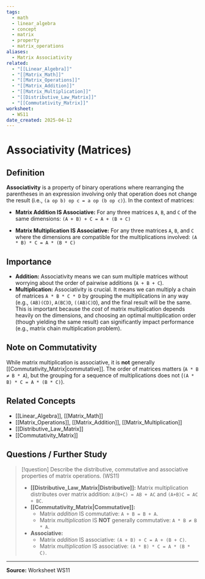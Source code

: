 ```yaml
---
tags:
  - math
  - linear_algebra
  - concept
  - matrix
  - property
  - matrix_operations
aliases:
  - Matrix Associativity
related:
  - "[[Linear_Algebra]]"
  - "[[Matrix_Math]]"
  - "[[Matrix_Operations]]"
  - "[[Matrix_Addition]]"
  - "[[Matrix_Multiplication]]"
  - "[[Distributive_Law_Matrix]]"
  - "[[Commutativity_Matrix]]"
worksheet:
  - WS11
date_created: 2025-04-12
---
```

# Associativity (Matrices)

## Definition

**Associativity** is a property of binary operations where rearranging the parentheses in an expression involving only that operation does not change the result (i.e., `(a op b) op c = a op (b op c)`). In the context of matrices:

-   **Matrix Addition IS Associative:** For any three matrices `A`, `B`, and `C` of the same dimensions:
    `(A + B) + C = A + (B + C)`

-   **Matrix Multiplication IS Associative:** For any three matrices `A`, `B`, and `C` where the dimensions are compatible for the multiplications involved:
    `(A * B) * C = A * (B * C)`

## Importance

- **Addition:** Associativity means we can sum multiple matrices without worrying about the order of pairwise additions (`A + B + C`).
- **Multiplication:** Associativity is crucial. It means we can multiply a chain of matrices `A * B * C * D` by grouping the multiplications in any way (e.g., `(AB)(CD)`, `A(BC)D`, `((AB)C)D`), and the final result will be the same. This is important because the *cost* of matrix multiplication depends heavily on the dimensions, and choosing an optimal multiplication order (though yielding the same result) can significantly impact performance (e.g., matrix chain multiplication problem).

## Note on Commutativity

While matrix multiplication is associative, it is **not** generally [[Commutativity_Matrix|commutative]]. The order of matrices matters (`A * B ≠ B * A`), but the grouping for a sequence of multiplications does not (`(A * B) * C = A * (B * C)`).

## Related Concepts
- [[Linear_Algebra]], [[Matrix_Math]]
- [[Matrix_Operations]], [[Matrix_Addition]], [[Matrix_Multiplication]]
- [[Distributive_Law_Matrix]]
- [[Commutativity_Matrix]]

## Questions / Further Study
>[!question] Describe the distributive, commutative and associative properties of matrix operations. (WS11)
> - **[[Distributive_Law_Matrix|Distributive]]:** Matrix multiplication distributes over matrix addition: `A(B+C) = AB + AC` and `(A+B)C = AC + BC`.
> - **[[Commutativity_Matrix|Commutative]]:**
>     - Matrix *addition* IS commutative: `A + B = B + A`.
>     - Matrix *multiplication* IS **NOT** generally commutative: `A * B ≠ B * A`.
> - **Associative:**
>     - Matrix *addition* IS associative: `(A + B) + C = A + (B + C)`.
>     - Matrix *multiplication* IS associative: `(A * B) * C = A * (B * C)`.

---
**Source:** Worksheet WS11